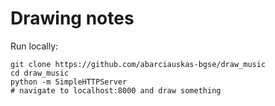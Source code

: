 # Drawing notes

Run locally:

```
git clone https://github.com/abarciauskas-bgse/draw_music
cd draw_music
python -m SimpleHTTPServer
# navigate to localhost:8000 and draw something
```